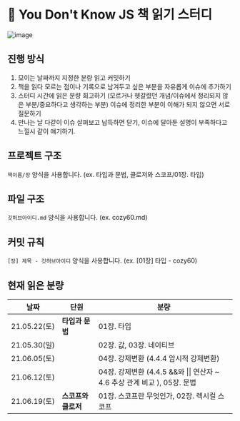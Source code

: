 # 📖 You Don't Know JS 책 읽기 스터디

![image](https://user-images.githubusercontent.com/49024995/118921662-81809f80-b973-11eb-841f-8ae5e7a33499.png)

## 진행 방식

1. 모이는 날짜까지 지정한 분량 읽고 커밋하기
2. 책을 읽다 모르는 점이나 기록으로 남겨두고 싶은 부분을 자유롭게 이슈에 추가하기
3. 스터디 시간에 읽은 분량 회고하기 (모르거나 헷갈렸던 개념/이슈에서 정리되지 않은 부분/중요하다고 생각하는 부분)
   이슈에 정리한 부분이 이해가 되지 않으면 서로 질문하기
4. 만나는 날 다같이 이슈 살펴보고 납득하면 닫기, 이슈에 달아둔 설명이 부족하다고 느낄시 같이 얘기하기.

## 프로젝트 구조

`책이름/장` 양식을 사용합니다.
(ex. 타입과 문법, 클로저와 스코프/01장. 타입)

## 파일 구조

`깃허브아이디.md` 양식을 사용합니다.
(ex. cozy60.md)

## 커밋 규칙

`[장] 제목 - 깃허브아이디` 양식을 사용합니다.
(ex. [01장] 타입 - cozy60)

## 현재 읽은 분량

| 날짜         | 단원                | 분량                                                                      |
| ------------ | ------------------- | ------------------------------------------------------------------------- |
| 21.05.22(토) | **타입과 문법**     | 01장. 타입                                                                |
| 21.05.30(일) |                     | 02장. 값, 03장. 네이티브                                                  |
| 21.06.05(토) |                     | 04장. 강제변환 (4.4.4 암시적 강제변환)                                    |
| 21.06.12(토) |                     | 04장. 강제변환 (4.4.5 &&와 \|\| 연산자 ~ 4.6 추상 관계 비교 ), 05장. 문법 |
| 21.06.19(토) | **스코프와 클로저** | 01장. 스코프란 무엇인가, 02장. 렉시컬 스코프                              |
